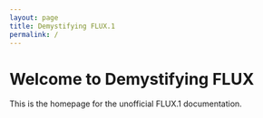```yaml
---
layout: page
title: Demystifying FLUX.1
permalink: /
---
```


# Welcome to Demystifying FLUX

This is the homepage for the unofficial FLUX.1 documentation.
